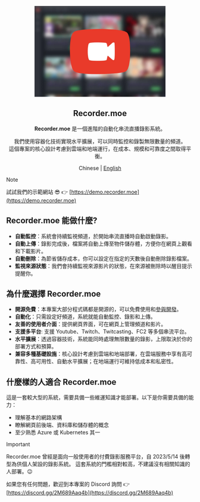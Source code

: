 <section align="center">
  <p>
    <img src="/img/preview.webp" width="70%" />
  </p>
  <h1>Recorder.moe</h1>
  <p>
    <b>Recorder.moe</b> 是一個進階的自動化串流直播錄影系統。
  </p>
  <p>
    我們使用容器化技術實現水平擴展，可以同時監控和錄製無限數量的頻道。
    <br />
    這個專案的核心設計考慮到雲端和地端運行，在成本、規模和可靠度之間取得平衡。
  </p>
  <p>
    <span>Chinese</span> |
    <a href="https://github.com/Recorder-moe/.github/blob/master/profile/README.english.md">
      English
    </a>
  </p>
</section>

> [!NOTE]
> 試試我們的示範網站 😎
> :point_right: [https://demo.recorder.moe](https://demo.recorder.moe)

## Recorder.moe 能做什麼?

- **自動監控**：系統會持續監視頻道，於開始串流直播時自動啟動錄影。
- **自動上傳**：錄影完成後，檔案將自動上傳至物件儲存體，方便你在網頁上觀看和下載影片。
- **自動刪除**：為節省儲存成本，你可以設定在指定的天數後自動刪除錄影檔案。
- **監視來源狀態**：我們會持續監視來源影片的狀態，在來源被刪除時以醒目提示提醒你。

## 為什麼選擇 Recorder.moe

- **開源免費**：本專案大部分程式碼都是開源的，可以免費使用和[參與開發](https://github.com/Recorder-moe)。
- **自動化**：只需設定好頻道，系統就能自動監控、錄影和上傳。
- **友善的使用者介面**：提供網頁界面，可在網頁上管理頻道和影片。
- **支援多平台**: 支援 Youtube、Twitch、Twitcasting、FC2 等多個串流平台。
- **水平擴展**：透過容器技術，系統能同時處理無限數量的錄影，上限取決於你的部署方式和預算。
- **兼容多種基礎設施**：核心設計考慮到雲端和地端部署，在雲端服務中享有高可靠性、高可用性、自動水平擴展；在地端運行可維持低成本和私密性。

## 什麼樣的人適合 Recorder.moe

這是一套較大型的系統，需要具備一些維運知識才能部署。以下是你需要具備的能力：

- 理解基本的網路架構
- 瞭解網頁前後端、資料庫和儲存體的概念
- 至少熟悉 Azure 或 Kubernetes 其一

> [!IMPORTANT]
> Recorder.moe 曾經是面向一般使用者的付費錄影服務平台，自 2023/5/14 後轉型為供個人架設的錄影系統。
> 這套系統的門檻相對較高，不建議沒有相關知識的人部署。😉
>
> 如果您有任何問題，歡迎到本專案的 Discord 詢問
> :point_right: [https://discord.gg/2M689Aaq4b](https://discord.gg/2M689Aaq4b)
